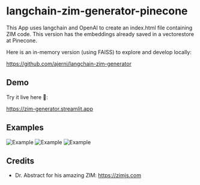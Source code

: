 # langchain-zim-generator-pinecone

This App uses langchain and OpenAI to create an index.html file containing ZIM code.
This version has the embeddings already saved in a vectorestore at Pinecone.

Here is an in-memory version (using FAISS) to explore and develop locally:

https://github.com/ajerni/langchain-zim-generator

## Demo

Try it live here 🚀:

https://zim-generator.streamlit.app

## Examples

![Example](example.jpg)
![Example](example2.jpg)
![Example](example3.jpg)

## Credits

- Dr. Abstract for his amazing ZIM: https://zimjs.com
